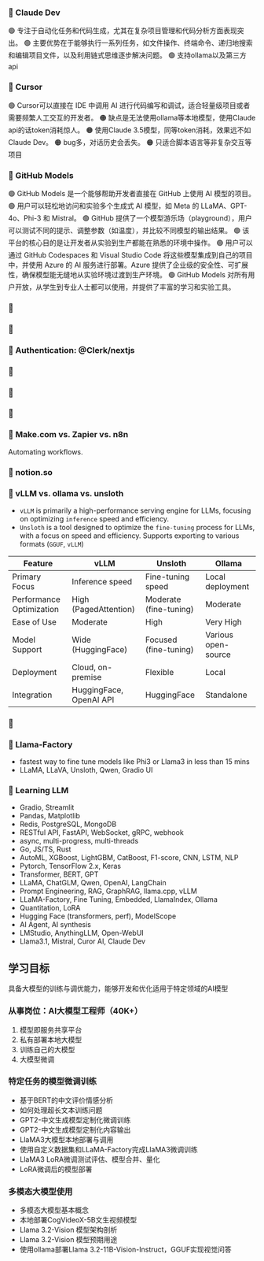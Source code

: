 
### 🥃 Claude Dev

🟢 专注于自动化任务和代码生成，尤其在复杂项目管理和代码分析方面表现突出。
🟢 主要优势在于能够执行一系列任务，如文件操作、终端命令、递归地搜索和编辑项目文件，以及利用链式思维逐步解决问题。
🟢 支持ollama以及第三方api

### 🥃 Cursor

🟢 Cursor可以直接在 IDE 中调用 AI 进行代码编写和调试，适合轻量级项目或者需要频繁人工交互的开发者。
🟠 缺点是无法使用ollama等本地模型，使用Claude api的话token消耗惊人。
🟠 使用Claude 3.5模型，同等token消耗，效果远不如Claude Dev。
🟠 bug多，对话历史会丢失。
🟠 只适合脚本语言等非复杂交互等项目

### 🥃 GitHub Models

🟢 GitHub Models 是一个能够帮助开发者直接在 GitHub 上使用 AI 模型的项目。
🟢 用户可以轻松地访问和实验多个生成式 AI 模型，如 Meta 的 LLaMA、GPT-4o、Phi-3 和 Mistral。
🟢 GitHub 提供了一个模型游乐场（playground），用户可以测试不同的提示、调整参数（如温度），并比较不同模型的输出结果。
🟢 该平台的核心目的是让开发者从实验到生产都能在熟悉的环境中操作。
🟢 用户可以通过 GitHub Codespaces 和 Visual Studio Code 将这些模型集成到自己的项目中，并使用 Azure 的 AI 服务进行部署。Azure 提供了企业级的安全性、可扩展性，确保模型能无缝地从实验环境过渡到生产环境。
🟢 GitHub Models 对所有用户开放，从学生到专业人士都可以使用，并提供了丰富的学习和实验工具。

### 🥃 

### 🥃 

### 🥃 Authentication: @Clerk/nextjs


### 🥃 

### 🥃 

### 🥃 

### 🥃 Make.com vs. Zapier vs. n8n

Automating workflows.

### 🥃 notion.so

### 🥃 vLLM vs. ollama vs. unsloth

- `vLLM` is primarily a high-performance serving engine for LLMs, focusing on optimizing `inference` speed and efficiency.
- `Unsloth` is a tool designed to optimize the `fine-tuning` process for LLMs, with a focus on speed and efficiency. Supports exporting to various formats (`GGUF`, `vLLM`)

| Feature                  | vLLM                   | Unsloth                | Ollama                |
|--------------------------|------------------------|------------------------|-----------------------|
| Primary Focus            | Inference speed        | Fine-tuning speed      | Local deployment       |
| Performance Optimization  | High (PagedAttention)  | Moderate (fine-tuning) | Moderate              |
| Ease of Use             | Moderate               | High                   | Very High             |
| Model Support            | Wide (HuggingFace)     | Focused (fine-tuning)  | Various open-source    |
| Deployment               | Cloud, on-premise      | Flexible               | Local                 |
| Integration              | HuggingFace, OpenAI API| HuggingFace            | Standalone            |

### 🥃 

### 🥃 Llama-Factory

- fastest way to fine tune models like Phi3 or Llama3 in less than 15 mins
- LLaMA, LLaVA, Unsloth, Qwen, Gradio UI

### 🥃 Learning LLM

- Gradio, Streamlit
- Pandas, Matplotlib
- Redis, PostgreSQL, MongoDB
- RESTful API, FastAPI, WebSocket, gRPC, webhook
- async, multi-progress, multi-threads
- Go, JS/TS, Rust
- AutoML, XGBoost, LightGBM, CatBoost, F1-score, CNN, LSTM, NLP
- Pytorch, TensorFlow 2.x, Keras
- Transformer, BERT, GPT
- LLaMA, ChatGLM, Qwen, OpenAI, LangChain
- Prompt Engineering, RAG, GraphRAG, llama.cpp, vLLM
- LLaMA-Factory, Fine Tuning, Embedded, LlamaIndex, Ollama
- Quantitation, LoRA
- Hugging Face (transformers, perf), ModelScope
- AI Agent, AI synthesis
- LMStudio, AnythingLLM, Open-WebUI
- Llama3.1, Mistral, Curor AI, Claude Dev


## 学习目标
具备大模型的训练与调优能力，能够开发和优化适用于特定领域的AI模型

### 从事岗位：AI大模型工程师（40K+）
1. 模型即服务共享平台  
2. 私有部署本地大模型  
3. 训练自己的大模型  
4. 大模型微调  

### 特定任务的模型微调训练
- 基于BERT的中文评价情感分析  
- 如何处理超长文本训练问题  
- GPT2-中文生成模型定制化微调训练  
- GPT2-中文生成模型定制化内容输出  
- LlaMA3大模型本地部署与调用  
- 使用自定义数据集和LLaMA-Factory完成LlaMA3微调训练  
- LlaMA3 LoRA微调测试评估、模型合并、量化  
- LoRA微调后的模型部署  

### 多模态大模型使用
- 多模态大模型基本概念  
- 本地部署CogVideoX-5B文生视频模型  
- Llama 3.2-Vision 模型架构剖析  
- Llama 3.2-Vision 模型预期用途  
- 使用ollama部署Llama 3.2-11B-Vision-Instruct，GGUF实现视觉问答  

